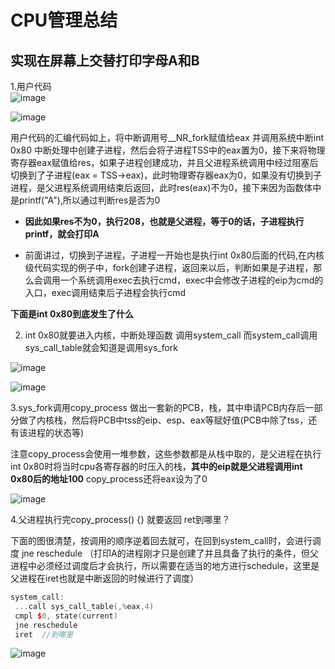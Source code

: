 # CPU管理总结  


## 实现在屏幕上交替打印字母A和B

1.用户代码  
![image](https://user-images.githubusercontent.com/58176267/157414749-293d8cb3-3e6b-4655-a49b-7393633c9de0.png)  

![image](https://user-images.githubusercontent.com/58176267/157414630-131b52a2-f49c-4736-86b8-4cbc9b9ce1b9.png)  

用户代码的汇编代码如上，将中断调用号__NR_fork赋值给eax 并调用系统中断int 0x80  中断处理中创建子进程，然后会将子进程TSS中的eax置为0，接下来将物理寄存器eax赋值给res，如果子进程创建成功，并且父进程系统调用中经过阻塞后切换到了子进程(eax = TSS->eax)，此时物理寄存器eax为0，如果没有切换到子进程，是父进程系统调用结束后返回，此时res(eax)不为0，接下来因为函数体中是printf("A"),所以通过判断res是否为0  

* **因此如果res不为0，执行208，也就是父进程，等于0的话，子进程执行printf，就会打印A**  

* 前面讲过，切换到子进程，子进程一开始也是执行int 0x80后面的代码,在内核级代码实现的例子中，fork创建子进程，返回来以后，判断如果是子进程，那么会调用一个系统调用exec去执行cmd，exec中会修改子进程的eip为cmd的入口，exec调用结束后子进程会执行cmd   

**下面是int 0x80到底发生了什么**   

2. int 0x80就要进入内核，中断处理函数 调用system_call  而system_call调用sys_call_table就会知道是调用sys_fork

![image](https://user-images.githubusercontent.com/58176267/157417445-6c53fe86-fb20-4c29-81e5-9d5feb51cb06.png)

![image](https://user-images.githubusercontent.com/58176267/157417982-4740a42e-6b68-419e-b961-55fd047af127.png)

3.sys_fork调用copy_process 做出一套新的PCB，栈，其中申请PCB内存后一部分做了内核栈，然后将PCB中tss的eip、esp、eax等赋好值(PCB中除了tss，还有该进程的状态等)    

注意copy_process会使用一堆参数，这些参数都是从栈中取的，是父进程在执行int 0x80时将当时cpu各寄存器的时压入的栈，**其中的eip就是父进程调用int 0x80后的地址100**
copy_process还将eax设为了0  

![image](https://user-images.githubusercontent.com/58176267/157419233-0a629b6d-201c-4088-abf0-8854d509a5c1.png)


4.父进程执行完copy_process() {} 就要返回 ret到哪里？  

下面的图很清楚，按调用的顺序逆着回去就可，在回到system_call时，会进行调度 jne reschedule （打印A的进程刚才只是创建了并且具备了执行的条件，但父进程中必须经过调度后才会执行，所以需要在适当的地方进行schedule，这里是父进程在iret也就是中断返回的时候进行了调度）

```cpp
system_call:
 ...call sys_call_table(,%eax,4) 
 cmpl $0, state(current)
 jne reschedule
 iret  //到哪里
```

![image](https://user-images.githubusercontent.com/58176267/157421552-8a16b028-3575-4216-aa25-1cb2d47cdb24.png)

